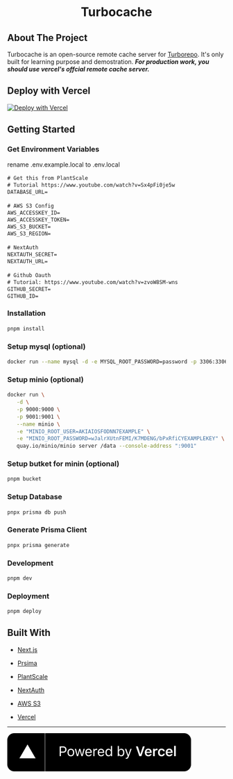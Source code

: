 <div align="center">
  <h1 align="center">Turbocache</h3>
</div>

## About The Project

Turbocache is an open-source remote cache server for [Turborepo](https://turborepo.org/docs/core-concepts/remote-caching). It's only built for learning purpose and demostration. **_For production work, you should use vercel's offcial remote cache server._**

## Deploy with Vercel

[![Deploy with Vercel](https://vercel.com/button)](https://vercel.com/new/clone?repository-url=https%3A%2F%2Fgithub.com%2Fpromer94%2Fturbocache&env=DATABASE_URL,AWS_ACCESSKEY_ID,AWS_ACCESSKEY_TOKEN,AWS_S3_BUCKET,AWS_S3_REGION,NEXTAUTH_SECRET,NEXTAUTH_URL,GITHUB_ID,GITHUB_SECRET&project-name=my-turbocache&repo-name=my-turbocache)

## Getting Started

### Get Environment Variables

rename .env.example.local to .env.local

```
# Get this from PlantScale
# Tutorial https://www.youtube.com/watch?v=Sx4pFi0je5w
DATABASE_URL=

# AWS S3 Config
AWS_ACCESSKEY_ID=
AWS_ACCESSKEY_TOKEN=
AWS_S3_BUCKET=
AWS_S3_REGION=

# NextAuth
NEXTAUTH_SECRET=
NEXTAUTH_URL=

# Github Oauth
# Tutorial: https://www.youtube.com/watch?v=zvoW8SM-wns
GITHUB_SECRET=
GITHUB_ID=
```

### Installation

```bash
pnpm install
```

### Setup mysql (optional)

```bash
docker run --name mysql -d -e MYSQL_ROOT_PASSWORD=password -p 3306:3306 arm64v8/mysql:oracle
```

### Setup minio (optional)

```bash
docker run \
   -d \
   -p 9000:9000 \
   -p 9001:9001 \
   --name minio \
   -e "MINIO_ROOT_USER=AKIAIOSFODNN7EXAMPLE" \
   -e "MINIO_ROOT_PASSWORD=wJalrXUtnFEMI/K7MDENG/bPxRfiCYEXAMPLEKEY" \
   quay.io/minio/minio server /data --console-address ":9001"
```

### Setup butket for minin (optional)

```bash
pnpm bucket
```

### Setup Database

```bash
pnpx prisma db push
```

### Generate Prisma Client

```bash
pnpx prisma generate
```

### Development

```bash
pnpm dev
```

### Deployment

```bash
pnpm deploy
```

## Built With

- [Next.js](https://nextjs.org)

- [Prsima](https://www.prisma.io)

- [PlantScale](https://planetscale.com)

- [NextAuth](https://next-auth.js.org)

- [AWS S3](https://aws.amazon.com/s3)

- [Vercel](https://vercel.com)

---

[![Vercel](./public/powered-by-vercel.svg)](https://vercel.com?utm_source=promer94&utm_campaign=oss)
